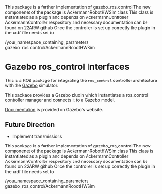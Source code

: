 This package is a further implementation of gazebo_ros_control
The new componenet of the package is AckermannRobotHWSim class
This class is instantiated as a plugin and depends on AckermannController
AckermannController respository and necessary documentation can be found on 22ARW github
Once the controller is set up correctly the plugin in the urdf file needs set to


<plugin name="gazebo_ros_control" filename="libgazebo_ros_control.so">
    <robotNamespace>/your_namespace_containing_parameters</robotNamespace>
    <robotSimType>gazebo_ros_control/AckermannRobotHWSim</robotSimType>
</plugin>



# Gazebo ros_control Interfaces

This is a ROS package for integrating the `ros_control` controller architecture
with the [Gazebo](http://gazebosim.org/) simulator.

This package provides a Gazebo plugin which instantiates a ros_control
controller manager and connects it to a Gazebo model.

[Documentation](http://gazebosim.org/tutorials?tut=ros_control) is provided on Gazebo's website.

## Future Direction

 - Implement transmissions

This package is a further implementation of gazebo_ros_control
The new componenet of the package is AckermannRobotHWSim class
This class is instantiated as a plugin and depends on AckermannController
AckermannController respository and necessary documentation can be found on 22ARW github
Once the controller is set up correctly the plugin in the urdf file needs set to


<plugin name="gazebo_ros_control" filename="libgazebo_ros_control.so">
    <robotNamespace>/your_namespace_containing_parameters</robotNamespace>
    <robotSimType>gazebo_ros_control/AckermannRobotHWSim</robotSimType>
</plugin>
